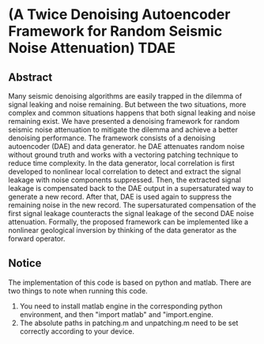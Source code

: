 # (A Twice Denoising Autoencoder Framework for Random Seismic Noise Attenuation) TDAE

## Abstract
Many seismic denoising algorithms are easily trapped in the dilemma of signal leaking and noise remaining. 
But between the two situations, more complex and common situations happens that both signal leaking and noise remaining exist. 
We have presented a denoising framework for random seismic noise attenuation to mitigate the dilemma and achieve a better denoising performance. 
The framework consists of a denoising autoencoder (DAE) and data generator. 
he DAE attenuates random noise without ground truth and works with a vectoring patching technique to reduce time complexity. In the data generator, local correlation is first developed to nonlinear local correlation to detect and extract the signal leakage with noise components suppressed. 
Then, the extracted signal leakage is compensated back to the DAE output in a supersaturated way to generate a new record. 
After that, DAE is used again to suppress the remaining noise in the new record. 
The supersaturated compensation of the first signal leakage counteracts the signal leakage of the second DAE noise attenuation. 
Formally, the proposed framework can be implemented like a nonlinear geological inversion by thinking of the data generator as the forward operator.

## Notice
The implementation of this code is based on python and matlab. 
There are two things to note when running this code. 
1. You need to install matlab engine in the corresponding python environment, and then "import matlab" and "import.engine. 
2. The absolute paths in patching.m and unpatching.m need to be set correctly according to your device.
